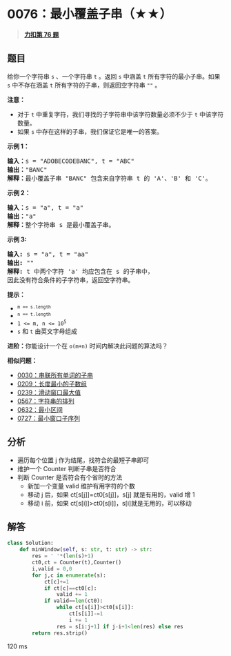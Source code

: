 # 0076：最小覆盖子串（★★）


> <u>**[力扣第 76 题](https://leetcode.cn/problems/minimum-window-substring/)**</u>

## 题目

<p>给你一个字符串 <code>s</code> 、一个字符串 <code>t</code> 。返回 <code>s</code> 中涵盖 <code>t</code> 所有字符的最小子串。如果 <code>s</code> 中不存在涵盖 <code>t</code> 所有字符的子串，则返回空字符串 <code>""</code> 。</p>



<p><strong>注意：</strong></p>

<ul>
<li>对于 <code>t</code> 中重复字符，我们寻找的子字符串中该字符数量必须不少于 <code>t</code> 中该字符数量。</li>
<li>如果 <code>s</code> 中存在这样的子串，我们保证它是唯一的答案。</li>
</ul>



<p><strong>示例 1：</strong></p>

<pre>
<strong>输入：</strong>s = "ADOBECODEBANC", t = "ABC"
<strong>输出：</strong>"BANC"
<strong>解释：</strong>最小覆盖子串 "BANC" 包含来自字符串 t 的 'A'、'B' 和 'C'。
</pre>

<p><strong>示例 2：</strong></p>

<pre>
<strong>输入：</strong>s = "a", t = "a"
<strong>输出：</strong>"a"
<strong>解释：</strong>整个字符串 s 是最小覆盖子串。
</pre>

<p><strong>示例 3:</strong></p>

<pre>
<strong>输入:</strong> s = "a", t = "aa"
<strong>输出:</strong> ""
<strong>解释:</strong> t 中两个字符 'a' 均应包含在 s 的子串中，
因此没有符合条件的子字符串，返回空字符串。</pre>



<p><strong>提示：</strong></p>

<ul>
<li><code><sup>m == s.length</sup></code></li>
<li><code><sup>n == t.length</sup></code></li>
<li><code>1 &lt;= m, n &lt;= 10<sup>5</sup></code></li>
<li><code>s</code> 和 <code>t</code> 由英文字母组成</li>
</ul>


<strong>进阶：</strong>你能设计一个在 <code>o(m+n)</code> 时间内解决此问题的算法吗？

**相似问题：**
- [0030：串联所有单词的子串](/leetcode/0030)
- [0209：长度最小的子数组](/leetcode/0209)
- [0239：滑动窗口最大值](/leetcode/0239)
- [0567：字符串的排列](/leetcode/0567)
- [0632：最小区间](/leetcode/0632)
- [0727：最小窗口子序列](/leetcode/0727)


## 分析

- 遍历每个位置 j 作为结尾，找符合的最短子串即可
- 维护一个 Counter 判断子串是否符合
- 判断 Counter 是否符合有个省时的方法
	- 新加一个变量 valid 维护有用字符的个数
	- 移动 j 后，如果 ct[s[j]]=ct0[s[j]]，s[j] 就是有用的，valid 增 1
	- 移动 i 前，如果 ct[s[i]]>ct0[s[i]]，s[i]就是无用的，可以移动

## 解答

```python
class Solution:
    def minWindow(self, s: str, t: str) -> str:
        res = ' '*(len(s)+1)
        ct0,ct = Counter(t),Counter()
        i,valid = 0,0
        for j,c in enumerate(s):
            ct[c]+=1
            if ct[c]==ct0[c]:
                valid += 1
            if valid==len(ct0):
                while ct[s[i]]>ct0[s[i]]:
                    ct[s[i]]-=1
                    i += 1
                res = s[i:j+1] if j-i+1<len(res) else res
        return res.strip()
```
120 ms
